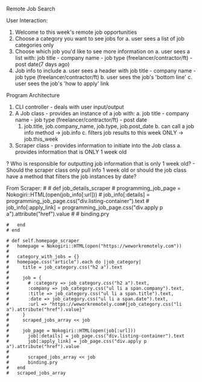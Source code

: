 Remote Job Search

User Interaction:
1. Welcome to this week's remote job opportunities
2. Choose a category you want to see jobs for
  a. user sees a list of job categories only
3. Choose which job you'd like to see more information on
  a. user sees a list with: job title - company name - job type (freelancer/contractor/ft) - post date(7 days ago)
4. Job info to include
  a. user sees a header with job title - company name - job type (freelancer/contractor/ft)
  b. user sees the job's 'bottom line'
  c. user sees the job's 'how to apply' link

Program Architecture
1. CLI controller - deals with user input/output
2. A Job class - provides an instance of a job with:
  a. job title - company name - job type (freelancer/contractor/ft) - post date
    1. job.title, job.company_name, job.type, job.post_date
  b. can call a job info method -> job.info
  c. filters job results to this week ONLY -> job.this_week
2. Scraper class - provides information to initiate into the Job class
  a. provides information that is ONLY 1 week old

? Who is responsible for outputting job information that is only 1 week old?
    - Should the scraper class only pull info 1 week old or should the job class have a method that filters the job instances by date?

From Scraper:
    #
    # def job_details_scraper
    #   programming_job_page = Nokogiri::HTML(open(job_info[:url]))
    #   job_info[:details] = programming_job_page.css("div.listing-container").text
    #   job_info[:apply_link] = programming_job_page.css("div.apply p a").attribute("href").value
    #
    #   binding.pry

    #   end
    # end

    # def self.homepage_scraper
    #   homepage = Nokogiri::HTML(open("https://weworkremotely.com"))
    #
    #   category_with_jobs = {}
    #   homepage.css("article").each do |job_category|
    #     title = job_category.css("h2 a").text
    #
    #     job = {
    #       # :category => job_category.css("h2 a").text,
    #       :company => job_category.css("ul li a span.company").text,
    #       :title => job_category.css("ul li a span.title").text,
    #       :date => job_category.css("ul li a span.date").text,
    #       :url => "https://weworkremotely.com#{job_category.css("li a").attribute("href").value}"
    #     }
    #     scraped_jobs_array << job
    #
    #     job_page = Nokogiri::HTML(open(job[:url]))
    #       job[:details] = job_page.css("div.listing-container").text
    #       job[:apply_link] = job_page.css("div.apply p a").attribute("href").value
    #
    #       scraped_jobs_array << job
    #       binding.pry
    #   end
    #   scraped_jobs_array
